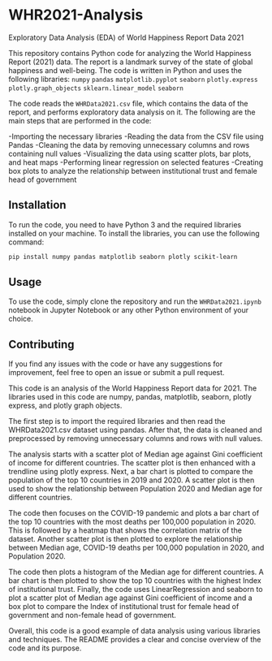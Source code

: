 # WHR2021-Analysis
Exploratory Data Analysis (EDA) of World Happiness Report Data 2021

This repository contains Python code for analyzing the World Happiness Report (2021) data. The report is a landmark survey of the state of global happiness and well-being. The code is written in Python and uses the following libraries:
`numpy`
`pandas`
`matplotlib.pyplot`
`seaborn`
`plotly.express`
`plotly.graph_objects`
`sklearn.linear_model`
`seaborn`

The code reads the `WHRData2021.csv` file, which contains the data of the report, and performs exploratory data analysis on it. The following are the main steps that are performed in the code:

-Importing the necessary libraries
-Reading the data from the CSV file using Pandas
-Cleaning the data by removing unnecessary columns and rows containing null values
-Visualizing the data using scatter plots, bar plots, and heat maps
-Performing linear regression on selected features
-Creating box plots to analyze the relationship between institutional trust and female head of government

## Installation
To run the code, you need to have Python 3 and the required libraries installed on your machine. To install the libraries, you can use the following command:
```bash
pip install numpy pandas matplotlib seaborn plotly scikit-learn

```
## Usage
To use the code, simply clone the repository and run the `WHRData2021.ipynb` notebook in Jupyter Notebook or any other Python environment of your choice.

## Contributing
If you find any issues with the code or have any suggestions for improvement, feel free to open an issue or submit a pull request.


This code is an analysis of the World Happiness Report data for 2021. The libraries used in this code are numpy, pandas, matplotlib, seaborn, plotly express, and plotly graph objects.

The first step is to import the required libraries and then read the WHRData2021.csv dataset using pandas. After that, the data is cleaned and preprocessed by removing unnecessary columns and rows with null values.

The analysis starts with a scatter plot of Median age against Gini coefficient of income for different countries. The scatter plot is then enhanced with a trendline using plotly express. Next, a bar chart is plotted to compare the population of the top 10 countries in 2019 and 2020. A scatter plot is then used to show the relationship between Population 2020 and Median age for different countries.

The code then focuses on the COVID-19 pandemic and plots a bar chart of the top 10 countries with the most deaths per 100,000 population in 2020. This is followed by a heatmap that shows the correlation matrix of the dataset. Another scatter plot is then plotted to explore the relationship between Median age, COVID-19 deaths per 100,000 population in 2020, and Population 2020.

The code then plots a histogram of the Median age for different countries. A bar chart is then plotted to show the top 10 countries with the highest Index of institutional trust. Finally, the code uses LinearRegression and seaborn to plot a scatter plot of Median age against Gini coefficient of income and a box plot to compare the Index of institutional trust for female head of government and non-female head of government.

Overall, this code is a good example of data analysis using various libraries and techniques. The README provides a clear and concise overview of the code and its purpose.
